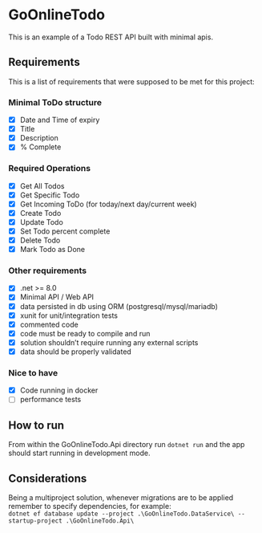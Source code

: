 ﻿# GoOnlineTodo
This is an example of a Todo REST API built with minimal apis.

## Requirements
This is a list of requirements that were supposed to be met for this project:
### Minimal ToDo structure
- [x] Date and Time of expiry
- [x] Title
- [x] Description
- [x] % Complete
### Required Operations
- [x] Get All Todos
- [x] Get Specific Todo
- [x] Get Incoming ToDo (for today/next day/current week)
- [x] Create Todo
- [x] Update Todo
- [x] Set Todo percent complete
- [x] Delete Todo
- [x] Mark Todo as Done
### Other requirements
- [x] .net >= 8.0
- [x] Minimal API / Web API
- [x] data persisted in db using ORM (postgresql/mysql/mariadb)
- [x] xunit for unit/integration tests
- [x] commented code
- [x] code must be ready to compile and run
- [x] solution shouldn’t require running any external scripts
- [x] data should be properly validated
### Nice to have
- [x] Code running in docker
- [ ] performance tests

## How to run
From within the GoOnlineTodo.Api directory run ```dotnet run``` and the app should start running in development mode.
## Considerations
Being a multiproject solution, whenever migrations are to be applied remember to specify dependencies, for example: <br/>
```dotnet ef database update --project .\GoOnlineTodo.DataService\ --startup-project .\GoOnlineTodo.Api\```

